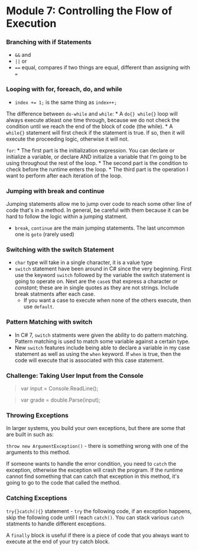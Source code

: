 # Module 7: Controlling the Flow of Execution

### Branching with if Statements
* `&&` and
* `||` or
* `==` equal, compares if two things are equal, different than assigning with `=`

### Looping with for, foreach, do, and while
 * `index += 1;` is the same thing as `index++;`

 The difference between `do-while` and `while`:
    * A `do{} while{}` loop will always execute atleast one time through, because we do not check the condition until we reach the end of the block of code (the while).
     * A `while{}` statement will first check if the statement is true. If so, then it will execute the proceeding logic, otherwise it will not.

`for`:
    * The first part is the initialization expression. You can declare or initialize a variable, or declare AND initialize a variable that I'm going to be using throughout the rest of the loop.
    * The second part is the condition to check before the runtime enters the loop.
    * The third part is the operation I want to perform after each iteration of the loop.

### Jumping with break and continue
Jumping statements allow me to jump over code to reach some other line of code that's in a method. In general, be careful with them because it can be hard to follow the logic within a jumping statment.

* `break`, `continue` are the main jumping statements. The last uncommon one is `goto` (rarely used)

### Switching with the switch Statement
* `char` type will take in a single character, it is a value type
* `switch` statement have been around in C# since the very beginning. First use the keyword `switch` followed by the variable the switch statement is going to operate on. Next are the `case`s that express a character or *constant*; these are in single quotes as they are not strings. Include break statments after each case.
    * If you want a case to execute when none of the others execute, then use `default`.

### Pattern Matching with switch
* In C# 7, `switch` statments were given the ability to do pattern matching. Pattern matching is used to match some variable against a certain type.
* New `switch` features include being able to declare a variable in my case statement as well as using the `when` keyword. If `when` is true, then the code will execute that is associated with this case statement. 

### Challenge: Taking User Input from the Console
> var input = Console.ReadLine();

> var grade = double.Parse(input);

### Throwing Exceptions
In larger systems, you build your own exceptions, but there are some that are built in such as:

`throw new ArgumentException()` - there is something wrong with one of the arguments to this method.

If someone wants to handle the error condition, you need to `catch` the exception, otherwise the exception will crash the program. If the runtime cannot find something that can catch that exception in this method, it's going to go to the code that called the method.

### Catching Exceptions
`try{}catch(){}` statement - `try` the following code, if an exception happens, skip the following code until I reach `catch()`. You can stack various `catch` statments to handle different exceptions.

A `finally` block is useful if there is a piece of code that you always want to execute at the end of your try catch block.